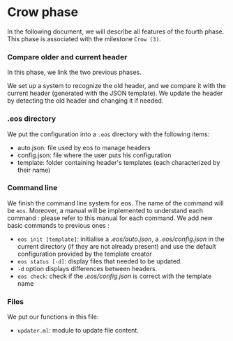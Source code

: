 # Crow phase
In the following document, we will describe all features of the fourth phase. This phase is associated with the milestone `Crow (3)`.

### Compare older and current header
In this phase, we link the two previous phases.

We set up a system to recognize the old header, and we compare it with the current header (generated with the JSON template).
We update the header by detecting the old header and changing it if needed.

### .eos directory
We put the configuration into a ```.eos``` directory with the following items: 

- auto.json: file used by eos to manage headers
- config.json: file where the user puts his configuration
- template: folder containing header's templates (each characterized by their name)

### Command line
We finish the command line system for eos. The name of the command will be `eos`.
Moreover, a manual will be implemented to understand each command : please refer to this manual for each command.
We add new basic commands to previous ones : 

- ```eos init [template]```: initialise a *.eos/auto.json*, a *.eos/config.json*  in the current directory (if they are not already present) and use the default configuration provided by the template creator
- ```eos status [-d]```: display files that needed to be updated. 
 - `-d` option displays differences between headers.
- ```eos check```: check if the *.eos/config.json* is correct with the template name

### Files
We put our functions in this file:
 
- ```updater.ml```: module to update file content.